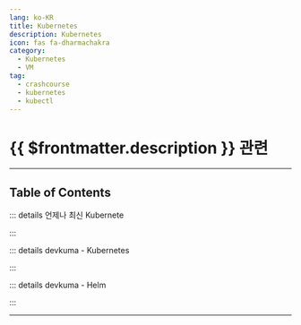 ```yaml
---
lang: ko-KR
title: Kubernetes
description: Kubernetes
icon: fas fa-dharmachakra
category:
  - Kubernetes
  - VM
tag: 
  - crashcourse
  - kubernetes
  - kubectl
---
```


# {{ $frontmatter.description }} 관련


<ShieldsGroup logos="youtube,kubernetes"/>

---

## Table of Contents

::: details 언제나 최신 Kubernete

<ToCLocal basePath="/k8s/always-up-to-date-kubernetes" />

:::

::: details devkuma - Kubernetes

<ToCLocal basePath="/k8s/devkuma/" />

:::

::: details devkuma - Helm

<ToCLocal basePath="/k8s/devkuma-helm/" />

:::

---

<TagLinks />